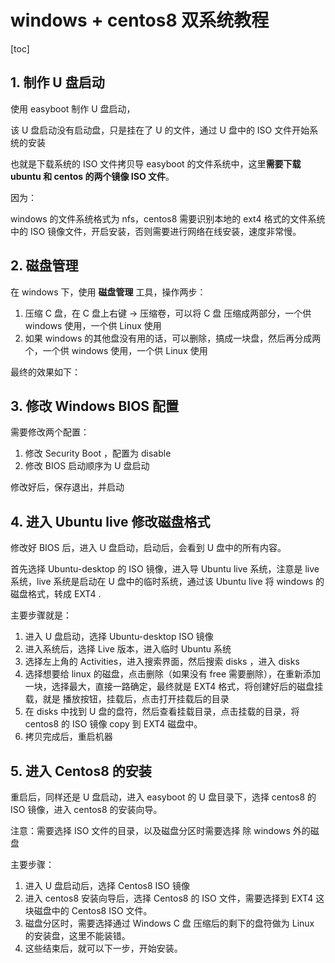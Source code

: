 # windows + centos8 双系统教程

[toc]

## 1. 制作 U 盘启动

使用 easyboot 制作 U 盘启动，

该 U 盘启动没有启动盘，只是挂在了 U 的文件，通过 U 盘中的 ISO 文件开始系统的安装

也就是下载系统的 ISO 文件拷贝导 easyboot 的文件系统中，这里**需要下载 ubuntu 和 centos 的两个镜像 ISO 文件**。

因为：

windows 的文件系统格式为 nfs，centos8 需要识别本地的 ext4 格式的文件系统中的 ISO 镜像文件，开启安装，否则需要进行网络在线安装，速度非常慢。

## 2. 磁盘管理

在 windows 下，使用 **磁盘管理** 工具，操作两步：

1. 压缩 C 盘，在 C 盘上右键 -> 压缩卷，可以将 C 盘 压缩成两部分，一个供 windows 使用，一个供 Linux 使用
2. 如果 windows 的其他盘没有用的话，可以删除，搞成一块盘，然后再分成两个，一个供 windows 使用，一个供 Linux 使用

最终的效果如下：



## 3. 修改 Windows BIOS 配置

需要修改两个配置：

1. 修改 Security Boot ，配置为 disable
2. 修改 BIOS 启动顺序为 U 盘启动

修改好后，保存退出，并启动



## 4. 进入 Ubuntu live 修改磁盘格式

修改好 BIOS 后，进入 U 盘启动，启动后，会看到 U 盘中的所有内容。

首先选择 Ubuntu-desktop 的 ISO 镜像，进入导 Ubuntu live 系统，注意是 live 系统，live 系统是启动在 U 盘中的临时系统，通过该 Ubuntu live 将 windows 的磁盘格式，转成 EXT4 .

 主要步骤就是：

1. 进入 U 盘启动，选择 Ubuntu-desktop ISO 镜像
2. 进入系统后，选择 Live 版本，进入临时 Ubuntu 系统
3. 选择左上角的 Activities，进入搜索界面，然后搜索 disks ，进入 disks 
4. 选择想要给 linux 的磁盘，点击删除（如果没有 free 需要删除），在重新添加一块，选择最大，直接一路确定，最终就是 EXT4 格式，将创建好后的磁盘挂载，就是 播放按钮，挂载后，点击打开挂载后的目录
5. 在 disks 中找到 U 盘的盘符，然后查看挂载目录，点击挂载的目录，将 centos8 的 ISO 镜像 copy 到 EXT4 磁盘中。
6. 拷贝完成后，重启机器



## 5. 进入 Centos8 的安装

重启后，同样还是 U 盘启动，进入 easyboot 的 U 盘目录下，选择 centos8 的 ISO 镜像，进入 centos8 的安装向导。

注意：需要选择 ISO 文件的目录，以及磁盘分区时需要选择 除 windows 外的磁盘

主要步骤：

1. 进入 U 盘启动后，选择 Centos8 ISO 镜像
2. 进入 centos8 安装向导后，选择 Centos8 的 ISO 文件，需要选择到 EXT4 这块磁盘中的 Centos8 ISO 文件。
3. 磁盘分区时，需要选择通过 Windows C 盘 压缩后的剩下的盘符做为 Linux 的安装盘，这里不能装错。
4. 这些结束后，就可以下一步，开始安装。



 